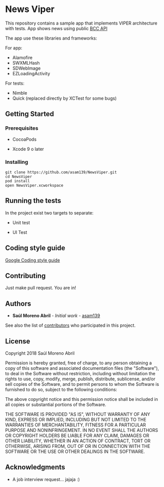 # News Viper

This repository contains a sample app that implements VIPER architecture with tests.
App shows news using public [BCC API](http://feeds.bbci.co.uk/news/world/rss.xml)

The app use these libraries and frameworks:

For app:
* Alamofire
* SWXMLHash
* SDWebImage
* EZLoadingActivity

For tests:
* Nimble
* Quick (replaced directly by XCTest for some bugs)

## Getting Started

### Prerequisites

* CocoaPods

* Xcode 9 o later

### Installing

```
git clone https://github.com/asam139/NewsViper.git
cd NewsViper
pod install
open NewsViper.xcworkspace
```

## Running the tests

In the project exist two targets to separate:

* Unit test

* UI Test

## Coding style guide

[Google Coding style guide](https://google.github.io/swift/)

## Contributing

Just make pull request. You are in!

## Authors

* **Saúl Moreno Abril** - *Initial work* - [asam139](https://github.com/asam139)

See also the list of [contributors](https://github.com/asam139/contributors) who participated in this project.

## License

Copyright 2018 Saúl Moreno Abril

Permission is hereby granted, free of charge, to any person obtaining a copy of this software and associated documentation files (the "Software"), to deal in the Software without restriction, including without limitation the rights to use, copy, modify, merge, publish, distribute, sublicense, and/or sell copies of the Software, and to permit persons to whom the Software is furnished to do so, subject to the following conditions:

The above copyright notice and this permission notice shall be included in all copies or substantial portions of the Software.

THE SOFTWARE IS PROVIDED "AS IS", WITHOUT WARRANTY OF ANY KIND, EXPRESS OR IMPLIED, INCLUDING BUT NOT LIMITED TO THE WARRANTIES OF MERCHANTABILITY, FITNESS FOR A PARTICULAR PURPOSE AND NONINFRINGEMENT. IN NO EVENT SHALL THE AUTHORS OR COPYRIGHT HOLDERS BE LIABLE FOR ANY CLAIM, DAMAGES OR OTHER LIABILITY, WHETHER IN AN ACTION OF CONTRACT, TORT OR OTHERWISE, ARISING FROM, OUT OF OR IN CONNECTION WITH THE SOFTWARE OR THE USE OR OTHER DEALINGS IN THE SOFTWARE.

## Acknowledgments

* A job interview request... jajaja :)

